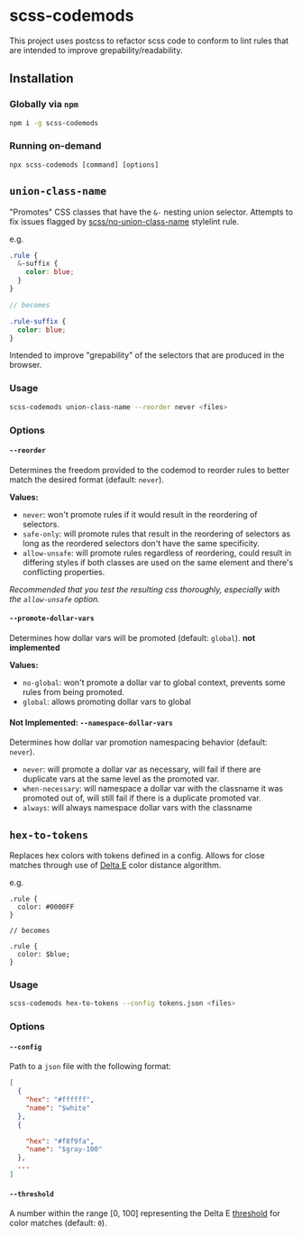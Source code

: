 # scss-codemods

This project uses postcss to refactor scss code to conform to lint rules that are intended to improve grepability/readability.

## Installation

### Globally via `npm`

```sh
npm i -g scss-codemods
```

### Running on-demand

```
npx scss-codemods [command] [options]
```

## `union-class-name`

"Promotes" CSS classes that have the `&-` nesting union selector. Attempts to fix issues flagged by [scss/no-union-class-name](https://github.com/kristerkari/stylelint-scss/blob/master/src/rules/selector-no-union-class-name/README.md) stylelint rule. 

e.g.

```scss
.rule {
  &-suffix {
    color: blue;
  }
}

// becomes

.rule-suffix {
  color: blue;
}
```

Intended to improve "grepability" of the selectors that are produced in the browser.

### Usage

```bash
scss-codemods union-class-name --reorder never <files>
```

### Options

#### `--reorder`

Determines the freedom provided to the codemod to reorder rules to better match the desired format (default: `never`).


**Values:**
- `never`: won't promote rules if it would result in the reordering of selectors.
- `safe-only`: will promote rules that result in the reordering of selectors as long as the reordered selectors don't have the same specificity.
- `allow-unsafe`: will promote rules regardless of reordering, could result in differing styles if both classes are used on the same element and there's conflicting properties.

*Recommended that you test the resulting css thoroughly, especially with the `allow-unsafe` option.*

#### `--promote-dollar-vars`

Determines how dollar vars will be promoted (default: `global`). **not implemented**

**Values:**
- `no-global`: won't promote a dollar var to global context, prevents some rules from being promoted.
- `global`: allows promoting dollar vars to global

#### Not Implemented: `--namespace-dollar-vars`

Determines how dollar var promotion namespacing behavior (default: `never`).

- `never`: will promote a dollar var as necessary, will fail if there are duplicate vars at the same level as the promoted var.
- `when-necessary`: will namespace a dollar var with the classname it was promoted out of, will still fail if there is a duplicate promoted var.
- `always`: will always namespace dollar vars with the classname 

## `hex-to-tokens`

Replaces hex colors with tokens defined in a config. Allows for close matches through use of [Delta E](https://en.wikipedia.org/wiki/Color_difference#CIEDE2000) color distance algorithm.

e.g.

```
.rule {
  color: #0000FF
}

// becomes

.rule {
  color: $blue;
}
```

### Usage

```bash
scss-codemods hex-to-tokens --config tokens.json <files>
```

### Options

#### `--config`

Path to a `json` file with the following format:
```json
[
  {
    "hex": "#ffffff",
    "name": "$white"
  },
  {

    "hex": "#f8f9fa",
    "name": "$gray-100"
  },
  ...
]
```

#### `--threshold`

A number within the range [0, 100] representing the Delta E [threshold](http://zschuessler.github.io/DeltaE/learn/#toc-defining-delta-e) for color matches (default: `0`).
